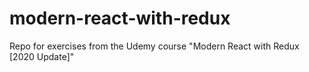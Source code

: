 # modern-react-with-redux
Repo for exercises from the Udemy course "Modern React with Redux [2020 Update]"
